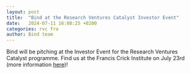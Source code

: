 ```yaml
---
layout: post
title:  "Bind at the Research Ventures Catalyst Investor Event"
date:   2024-07-11 16:08:25 +0200
categories: rvc fro
author: Bind team
---
```

Bind will be pitching at the Investor Event for the Research Ventures Catalyst programme. Find us at the Francis Crick Institute on July 23rd (more information [here](https://www.canva.com/design/DAGJICCIu0E/JjTw72z4zsfLLxpuN0Eccw/view?utm_content=DAGJICCIu0E&utm_campaign=designshare&utm_medium=link&utm_source=editor))!
